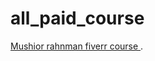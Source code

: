 # all_paid_course

 [Mushior rahnman fiverr course ](https://drive.google.com/drive/folders/1TlRsZt2MfqizA0j_-sBbnFXv8Wr20afW?fbclid=IwAR3EMizvo0fQSjd9nPBrpfrDk9PF40FBmrion_fllQ3-eEJlBKSZesCuV).
